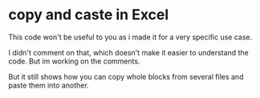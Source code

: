 # copy and caste in Excel

This code won't be useful to you as i made it for a very specific use case.

I didn't comment on that, which doesn't make it easier to understand the code.
But im working on the comments.

But it still shows how you can copy whole blocks from several files and paste them into another.
